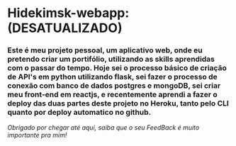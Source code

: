 # Hidekimsk-webapp:  (DESATUALIZADO)

### Este é meu projeto pessoal, um aplicativo web, onde eu pretendo criar um portifólio, utilizando as skills aprendidas com o passar do tempo. Hoje sei o processo básico de criação de API's em python utilizando flask, sei fazer o processo de conexão com banco de dados postgres e mongoDB, sei criar meu front-end em reactjs, e recentemente aprendi a fazer o deploy das duas partes deste projeto no Heroku, tanto pelo CLI quanto por deploy automatico no github.

*Obrigado por chegar até aqui, saiba que o seu FeedBack é muito importante pra mim!*
